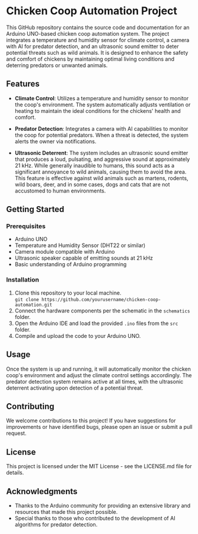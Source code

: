 # Chicken Coop Automation Project

This GitHub repository contains the source code and documentation for an Arduino UNO-based chicken coop automation system. The project integrates a temperature and humidity sensor for climate control, a camera with AI for predator detection, and an ultrasonic sound emitter to deter potential threats such as wild animals. It is designed to enhance the safety and comfort of chickens by maintaining optimal living conditions and deterring predators or unwanted animals.

## Features

- **Climate Control**: Utilizes a temperature and humidity sensor to monitor the coop's environment. The system automatically adjusts ventilation or heating to maintain the ideal conditions for the chickens' health and comfort.
  
- **Predator Detection**: Integrates a camera with AI capabilities to monitor the coop for potential predators. When a threat is detected, the system alerts the owner via notifications.
  
- **Ultrasonic Deterrent**: The system includes an ultrasonic sound emitter that produces a loud, pulsating, and aggressive sound at approximately 21 kHz. While generally inaudible to humans, this sound acts as a significant annoyance to wild animals, causing them to avoid the area. This feature is effective against wild animals such as martens, rodents, wild boars, deer, and in some cases, dogs and cats that are not accustomed to human environments.

## Getting Started

### Prerequisites

- Arduino UNO
- Temperature and Humidity Sensor (DHT22 or similar)
- Camera module compatible with Arduino
- Ultrasonic speaker capable of emitting sounds at 21 kHz
- Basic understanding of Arduino programming



### Installation

1. Clone this repository to your local machine.  
`git clone https://github.com/yourusername/chicken-coop-automation.git`
2. Connect the hardware components per the schematic in the `schematics` folder.
3. Open the Arduino IDE and load the provided `.ino` files from the `src` folder.
4. Compile and upload the code to your Arduino UNO.

## Usage

Once the system is up and running, it will automatically monitor the chicken coop's environment and adjust the climate control settings accordingly. The predator detection system remains active at all times, with the ultrasonic deterrent activating upon detection of a potential threat.

## Contributing

We welcome contributions to this project! If you have suggestions for improvements or have identified bugs, please open an issue or submit a pull request.

## License

This project is licensed under the MIT License - see the LICENSE.md file for details.

## Acknowledgments

- Thanks to the Arduino community for providing an extensive library and resources that made this project possible.
- Special thanks to those who contributed to the development of AI algorithms for predator detection.
